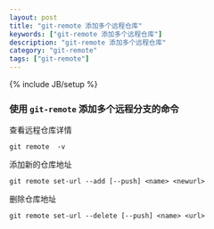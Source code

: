```yaml
---
layout: post
title: "git-remote 添加多个远程仓库"
keywords: ["git-remote 添加多个远程仓库"]
description: "git-remote 添加多个远程仓库"
category: "git-remote"
tags: ["git-remote"]
---
```

{% include JB/setup %}

### 使用 `git-remote` 添加多个远程分支的命令


查看远程仓库详情

```
git remote	-v 
````


添加新的仓库地址

```
git remote set-url --add [--push] <name> <newurl>
```

删除仓库地址

```
git remote set-url --delete [--push] <name> <url>
```